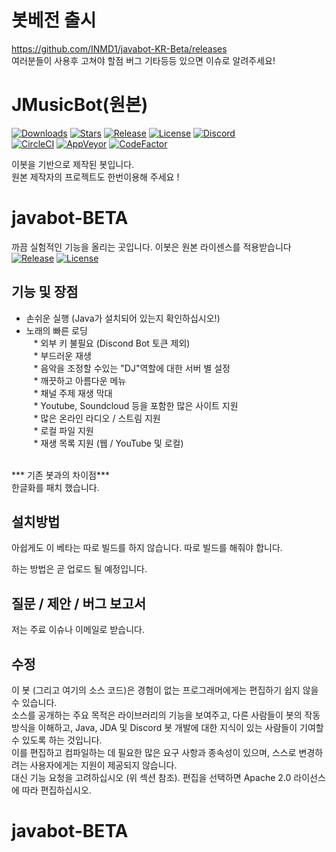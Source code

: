 # 봇베전 출시
https://github.com/INMD1/javabot-KR-Beta/releases <br>
여러분들이 사용후 고쳐야 할점 버그 기타등등 있으면 이슈로 알려주세요!

# JMusicBot(원본)

[![Downloads](https://img.shields.io/github/downloads/jagrosh/MusicBot/total.svg)](https://github.com/jagrosh/MusicBot/releases/latest)
[![Stars](https://img.shields.io/github/stars/jagrosh/MusicBot.svg)](https://github.com/jagrosh/MusicBot/stargazers)
[![Release](https://img.shields.io/github/release/jagrosh/MusicBot.svg)](https://github.com/jagrosh/MusicBot/releases/latest)
[![License](https://img.shields.io/github/license/jagrosh/MusicBot.svg)](https://github.com/jagrosh/MusicBot/blob/master/LICENSE)
[![Discord](https://discordapp.com/api/guilds/147698382092238848/widget.png)](https://discord.gg/0p9LSGoRLu6Pet0k)<br>
[![CircleCI](https://img.shields.io/circleci/project/github/jagrosh/MusicBot/master.svg)](https://circleci.com/gh/jagrosh/MusicBot)
[![AppVeyor](https://ci.appveyor.com/api/projects/status/gdu6nyte5psj6xfk/branch/master?svg=true)](https://ci.appveyor.com/project/jagrosh/musicbot/branch/master)
[![CodeFactor](https://www.codefactor.io/repository/github/jagrosh/musicbot/badge)](https://www.codefactor.io/repository/github/jagrosh/musicbot)

이봇을 기반으로 제작된 봇입니다.<br>
원본 제작자의 프로젝트도 한번이용해 주세요 !<br>

# javabot-BETA
까끔 실험적인 기능을 올리는 곳입니다.
이봇은 원본 라이센스를 적용받습니다<br>
[![Release](https://img.shields.io/github/release/INMD1/javabot-KR-)](https://github.com/INMD1/javabot-KR-/releases)
[![License](https://img.shields.io/github/license/INMD1/javabot-KR-)](https://github.com/INMD1/javabot-KR-/blob/master/LICENSE)



## 기능 및 장점
   * 손쉬운 실행 (Java가 설치되어 있는지 확인하십시오!)<br>
   * 노래의 빠른 로딩<br>
   * 외부 키 불필요 (Discond Bot 토큰 제외)<br>
   * 부드러운 재생<br>
   * 음악을 조정할 수있는 "DJ"역할에 대한 서버 별 설정<br>
   * 깨끗하고 아름다운 메뉴<br>
   * 채널 주제 재생 막대<br>
   * Youtube, Soundcloud 등을 포함한 많은 사이트 지원<br>
   * 많은 온라인 라디오 / 스트림 지원<br>
   * 로컬 파일 지원<br>
   * 재생 목록 지원 (웹 / YouTube 및 로컬)<br><br>
   
   *** 기존 봇과의 차이점***<br>
   한글화를 패치 했습니다.<br>


## 설치방법
아쉽게도 이 베타는 따로 빌드를 하지 않습니다.
따로 빌드를 해줘야 합니다.

하는 방법은 곧 업로드 될 예정입니다.

## 질문 / 제안 / 버그 보고서
저는 주료 이슈나 이메일로 받습니다. 
## 수정
이 봇 (그리고 여기의 소스 코드)은 경험이 없는 프로그래머에게는 편집하기 쉽지 않을 수 있습니다. <br> 
소스를 공개하는 주요 목적은 라이브러리의 기능을 보여주고, 다른 사람들이 봇의 작동 방식을 이해하고, Java, JDA 및 Discord 봇 개발에 대한 지식이 있는 사람들이 기여할 수 있도록 하는 것입니다. <br> 
이를 편집하고 컴파일하는 데 필요한 많은 요구 사항과 종속성이 있으며, 스스로 변경하려는 사용자에게는 지원이 제공되지 않습니다. <br> 
대신 기능 요청을 고려하십시오 (위 섹션 참조). 편집을 선택하면 Apache 2.0 라이선스에 따라 편집하십시오.

# javabot-BETA

